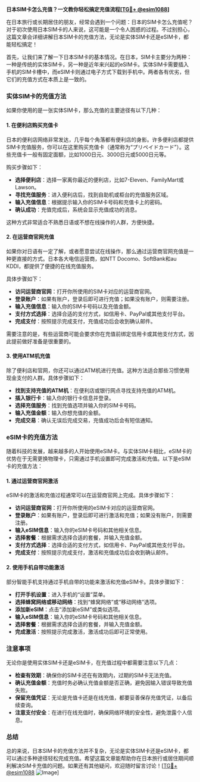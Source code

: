 **日本SIM卡怎么充值？一文教你轻松搞定充值流程[[TG💪+ @esim1088](https://t.me/s/esim1088)]**

在日本旅行或长期居住的朋友，经常会遇到一个问题：日本的SIM卡怎么充值呢？对于初次使用日本SIM卡的人来说，这可能是一个令人困惑的过程。不过别担心，这篇文章会详细讲解日本SIM卡的充值方法，无论是实体SIM卡还是eSIM卡，都能轻松搞定！

首先，让我们来了解一下日本SIM卡的基本情况。在日本，SIM卡主要分为两种：一种是传统的实体SIM卡，另一种是近年来兴起的eSIM卡。实体SIM卡需要插入手机的SIM卡槽中，而eSIM卡则通过电子方式下载到手机中。两者各有优劣，但它们的充值方式在本质上是一致的。

### 实体SIM卡的充值方法

如果你使用的是一张实体SIM卡，那么充值的主要途径有以下几种：

#### 1. 在便利店购买充值卡

日本的便利店网络非常发达，几乎每个角落都有便利店的身影。许多便利店都提供SIM卡充值服务，你可以在这里购买充值卡（通常称为“プリペイドカード”）。这些充值卡一般有固定面额，比如1000日元、3000日元或5000日元等。

购买步骤如下：
- **选择便利店**：选择一家离你最近的便利店，比如7-Eleven、FamilyMart或Lawson。
- **寻找充值服务**：进入便利店后，找到自助机或柜台的充值服务区域。
- **输入充值信息**：根据提示输入你的SIM卡号码和充值卡上的密码。
- **确认成功**：充值完成后，系统会显示充值成功的消息。

这种方式非常适合不熟悉日语或不想在线操作的人群，方便快捷。

#### 2. 在运营商官网充值

如果你对日语有一定了解，或者愿意尝试在线操作，那么通过运营商官网充值是一种更直接的方式。日本各大电信运营商，如NTT Docomo、SoftBank和au KDDI，都提供了便捷的在线充值服务。

具体步骤如下：
- **访问运营商官网**：打开你所使用的SIM卡对应的运营商官网。
- **登录账户**：如果有账户，登录后即可进行充值；如果没有账户，则需要注册。
- **输入充值信息**：输入你的SIM卡号码以及充值金额。
- **支付方式选择**：选择合适的支付方式，如信用卡、PayPal或其他支付平台。
- **完成支付**：按照提示完成支付，充值成功后会收到确认邮件。

需要注意的是，有些运营商可能会要求你在充值前绑定信用卡或其他支付方式，因此提前做好准备是很重要的。

#### 3. 使用ATM机充值

除了便利店和官网，你还可以通过ATM机进行充值。这种方法适合那些习惯使用现金支付的人群。具体步骤如下：
- **找到支持充值的ATM机**：在便利店或银行网点寻找支持充值的ATM机。
- **插入银行卡**：输入你的银行卡信息并登录。
- **选择充值服务**：找到充值选项并输入你的SIM卡号码。
- **输入充值金额**：输入你想充值的金额。
- **完成交易**：确认无误后完成交易，充值成功后会有短信通知。

### eSIM卡的充值方法

随着科技的发展，越来越多的人开始使用eSIM卡。与实体SIM卡相比，eSIM卡的优势在于无需更换物理卡，只需通过手机设置即可完成激活和充值。以下是eSIM卡的充值方法：

#### 1. 通过运营商官网激活

eSIM卡的激活和充值过程通常可以在运营商官网上完成。具体步骤如下：
- **访问运营商官网**：打开你所使用的eSIM卡对应的运营商官网。
- **登录账户**：如果有账户，登录后即可进行激活和充值；如果没有账户，则需要注册。
- **输入eSIM信息**：输入你的eSIM卡号码和其他相关信息。
- **选择套餐**：根据需求选择合适的套餐，并输入充值金额。
- **支付方式选择**：选择合适的支付方式，如信用卡、PayPal或其他支付平台。
- **完成支付**：按照提示完成支付，激活和充值成功后会收到确认邮件。

#### 2. 使用手机自带功能激活

部分智能手机支持通过手机自带的功能来激活和充值eSIM卡。具体步骤如下：
- **打开手机设置**：进入手机的“设置”菜单。
- **选择蜂窝网络或移动网络**：找到“蜂窝网络”或“移动网络”选项。
- **添加新eSIM**：点击“添加新eSIM”或类似选项。
- **输入eSIM信息**：输入你的eSIM卡号码和其他相关信息。
- **选择套餐**：根据需求选择合适的套餐，并输入充值金额。
- **完成激活**：按照提示完成激活，激活成功后即可正常使用。

### 注意事项

无论你是使用实体SIM卡还是eSIM卡，在充值过程中都需要注意以下几点：
- **检查有效期**：确保你的SIM卡还在有效期内，过期的SIM卡无法充值。
- **确认充值金额**：充值时务必确认充值金额是否正确，避免因输入错误导致充值失败。
- **保留充值凭证**：无论是充值卡还是在线充值，都要妥善保存充值凭证，以备后续查询。
- **注意支付安全**：在进行在线充值时，确保网络环境的安全性，避免泄露个人信息。

### 总结

总的来说，日本SIM卡的充值方法并不复杂，无论是实体SIM卡还是eSIM卡，都可以通过多种途径轻松完成充值。希望这篇文章能帮助你在日本旅行或居住期间顺利解决SIM卡充值的问题。如果还有其他疑问，欢迎随时留言讨论！[[TG💪+ @esim1088](https://t.me/s/esim1088) ![Image](https://i.postimg.cc/4NQfJmqS/Snipaste-2025-05-13-00-14-12.png)]